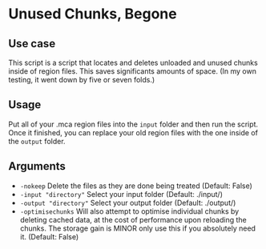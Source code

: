 # Unused Chunks, Begone

## Use case

This script is a script that locates and deletes unloaded and unused chunks inside of region files. This saves significants amounts of space. (In my own testing, it went down by five or seven folds.)

## Usage

Put all of your .mca region files into the `input` folder and then run the script. Once it finished, you can replace your old region files with the one inside of the `output` folder.

## Arguments

- `-nokeep` Delete the files as they are done being treated (Default: False)
- `-input "directory"` Select your input folder (Default: ./input/)
- `-output "directory"` Select your output folder (Default: ./output/)
- `-optimisechunks` Will also attempt to optimise individual chunks by deleting cached data, at the cost of performance upon reloading the chunks. The storage gain is MINOR only use this if you absolutely need it. (Default: False)

